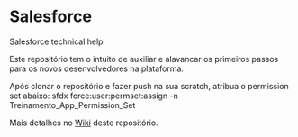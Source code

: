 # Salesforce
Salesforce technical help

Este repositório tem o intuito de auxiliar e alavancar os primeiros passos para os novos desenvolvedores na plataforma.

Após clonar o repositório e fazer push na sua scratch, atribua o permission set abaixo:
    sfdx force:user:permset:assign -n Treinamento_App_Permission_Set 


Mais detalhes no <a href="https://github.com/charleston76/Salesforce/wiki">Wiki</a> deste repositório.
